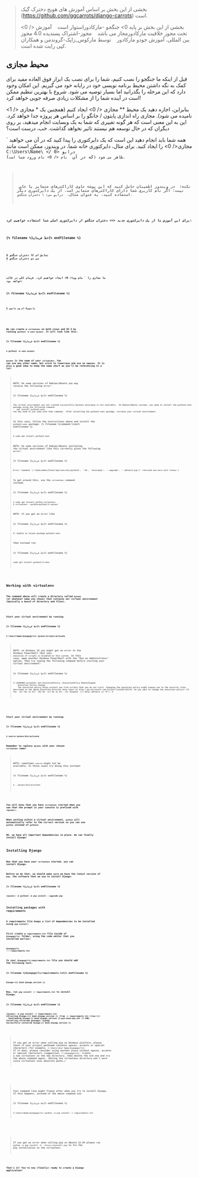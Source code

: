 > بخشی از این بخش بر اساس آموزش های هویج دخترک گیک (https://github.com/ggcarrots/django-carrots) است.
> 
> بخشي از اين بخش بر پايه <d> 0> جنگجو -مارکادوراستوار است    آموزش </ 0> تحت مجوز خلاقیت مارکادورمجاز می باشد    مجوز-اشتراک پسندیده 4.0 مجوز بین المللی. آموزش جودو مارکادور    توسط مارکوس_زاپک-گروندمن و همکاران کپی رایت شده است.

## محیط مجازی

قبل از اینکه ما جنگجو را نصب کنیم، شما را برای نصب یک ابزار فوق العاده مفید برای کمک به نگه داشتن محیط برنامه نویسی خود در رایانه خود می گیریم. این امکان وجود دارد که این مرحله را بگذرانید اما بسیار توصیه می شود. شروع با بهترین تنظیم ممکن است در آینده شما را از مشکلات زیادی صرفه جویی خواهد کرد!

بنابراین، اجازه دهید یک محیط ** مجازی </ 0> ایجاد کنیم (همچنین یک * مجازی </ 1> نامیده می شود). مجازی راه اندازی پایتون / جانگو را بر اساس هر پروژه جدا خواهد کرد. این به این معنی است که هر گونه تغییری که شما به یک وبسایت انجام میدهید، بر روی دیگران که در حال توسعه هم نیستند تاثیر نخواهد گذاشت. خب، درست است؟</p> 

همه شما باید انجام دهید این است که یک دایرکتوری را پیدا کنید که در آن می خواهید ` مجازی</ 0> را ایجاد کنید. برای مثال، دایرکتوری خانه شما. در ویندوز، ممکن است مانند <code> C:\Users\Name\ </ 0> درایو (که در آن <code> نام </ 0> نام ورود شما است) ظاهر می شود.</p>

<blockquote>
  <p><strong> نکته: </ 0> در ویندوز اطمینان حاصل کنید که این پوشه حاوی کاراکترهای متمایز یا خاص نیست؛ اگر نام کاربری شما دارای کاراکترهای متمایز است، از یک دایرکتوری دیگر استفاده کنید، به عنوان مثال، <code> درایو سی: \ دختران جنگجو</ 1>.</p>
</blockquote>

<p>برای این آموزش ما از یک دایرکتوری جدید <>> دختران جنگجو</ 0> از دایرکتوری اصلی شما استفاده خواهیم کرد:</p>

<p>{% filename %}خط فرمان{% endfilename %}</p>

<pre><code>$ نمایش ام کا دختران جنگجو
$ سی دی دختران جنگجو
`</pre> 

ما مجازی را ` مای ون</ 0> ایجاد خواهیم کرد. فرمان کلی در قالب خواهد بود:</p>

<p>{% filename %}خط فرمان{% endfilename %}</p>

<pre><code>$ پایتون3-ام ون مایون
`</pre> <!--sec data-title="Virtual environment: Windows" data-id="virtualenv_installation_windows"
data-collapse=true ces-->

برای ایجاد یک <جدید> مجازی</ 0> جدید، باید دستور دستور را باز کنید و ` پایتون-ام ون مایون</ 0> را اجرا کنید. شبیه این خواهد شد:</p>

<p>{% filename %}خط فرمان{% endfilename %}</p>

<pre><code>C:\Users\Name\djangogirls> python -m venv myvenv
`</pre> 

Where `myvenv` is the name of your `virtualenv`. You can use any other name, but stick to lowercase and use no spaces, accents or special characters. It is also good idea to keep the name short – you'll be referencing it a lot!

<!--endsec-->

<!--sec data-title="Virtual environment: Linux and OS X" data-id="virtualenv_installation_linuxosx"
data-collapse=true ces-->

We can create a `virtualenv` on both Linux and OS X by running `python3 -m venv myvenv`. It will look like this:

{% filename %}خط فرمان{% endfilename %}

    $ python3 -m venv myvenv
    

`myvenv` is the name of your `virtualenv`. You can use any other name, but stick to lowercase and use no spaces. It is also a good idea to keep the name short as you'll be referencing it a lot!

> **NOTE:** On some versions of Debian/Ubuntu you may receive the following error:
> 
> {% filename %}خط فرمان{% endfilename %}
> 
>     The virtual environment was not created successfully because ensurepip is not available.  On Debian/Ubuntu systems, you need to install the python3-venv package using the following command.
>        apt install python3-venv
>     You may need to use sudo with that command.  After installing the python3-venv package, recreate your virtual environment.
>     
> 
> In this case, follow the instructions above and install the `python3-venv` package: {% filename %}command-line{% endfilename %}
> 
>     $ sudo apt install python3-venv
>     
> 
> **NOTE:** On some versions of Debian/Ubuntu initiating the virtual environment like this currently gives the following error:
> 
> {% filename %}خط فرمان{% endfilename %}
> 
>     Error: Command '['/home/eddie/Slask/tmp/venv/bin/python3', '-Im', 'ensurepip', '--upgrade', '--default-pip']' returned non-zero exit status 1
>     
> 
> To get around this, use the `virtualenv` command instead.
> 
> {% filename %}خط فرمان{% endfilename %}
> 
>     $ sudo apt install python-virtualenv
>     $ virtualenv --python=python3.6 myvenv
>     
> 
> **NOTE:** If you get an error like
> 
> {% filename %}خط فرمان{% endfilename %}
> 
>     E: Unable to locate package python3-venv
>     
> 
> then instead run:
> 
> {% filename %}خط فرمان{% endfilename %}
> 
>     sudo apt install python3.6-venv
>     

<!--endsec-->

## Working with virtualenv

The command above will create a directory called `myvenv` (or whatever name you chose) that contains our virtual environment (basically a bunch of directory and files).

<!--sec data-title="Working with virtualenv: Windows" data-id="virtualenv_windows"
data-collapse=true ces-->

Start your virtual environment by running:

{% filename %}خط فرمان{% endfilename %}

    C:\Users\Name\djangogirls> myvenv\Scripts\activate
    

> **NOTE:** on Windows 10 you might get an error in the Windows PowerShell that says `execution of scripts is disabled on this system`. In this case, open another Windows PowerShell with the "Run as Administrator" option. Then try typing the following command before starting your virtual environment:
> 
> {% filename %}خط فرمان{% endfilename %}
> 
>     C:\WINDOWS\system32> Set-ExecutionPolicy -ExecutionPolicy RemoteSigned
>         Execution Policy Change
>         The execution policy helps protect you from scripts that you do not trust. Changing the execution policy might expose you to the security risks described in the about_Execution_Policies help topic at http://go.microsoft.com/fwlink/?LinkID=135170. Do you want to change the execution policy? [Y] Yes  [A] Yes to All  [N] No  [L] No to All  [S] Suspend  [?] Help (default is "N"): A
>     

<!--endsec-->

<!--sec data-title="Working with virtualenv: Linux and OS X" data-id="virtualenv_linuxosx"
data-collapse=true ces-->

Start your virtual environment by running:

{% filename %}خط فرمان{% endfilename %}

    $ source myvenv/bin/activate
    

Remember to replace `myvenv` with your chosen `virtualenv` name!

> **NOTE:** sometimes `source` might not be available. In those cases try doing this instead:
> 
> {% filename %}خط فرمان{% endfilename %}
> 
>     $ . myvenv/bin/activate
>     

<!--endsec-->

You will know that you have `virtualenv` started when you see that the prompt in your console is prefixed with `(myvenv)`.

When working within a virtual environment, `python` will automatically refer to the correct version so you can use `python` instead of `python3`.

OK, we have all important dependencies in place. We can finally install Django!

## Installing Django

Now that you have your `virtualenv` started, you can install Django.

Before we do that, we should make sure we have the latest version of `pip`, the software that we use to install Django:

{% filename %}خط فرمان{% endfilename %}

    (myvenv) ~$ python3 -m pip install --upgrade pip
    

### Installing packages with requirements

A requirements file keeps a list of dependencies to be installed using `pip install`:

First create a `requirements.txt` file inside of `djangogirls/` folder, using the code editor that you installed earlier:

    djangogirls
    └───requirements.txt
    

In your `djangogirls/requirements.txt` file you should add the following text:

{% filename %}djangogirls/requirements.txt{% endfilename %}

    Django~={{ book.django_version }}
    

Now, run `pip install -r requirements.txt` to install Django.

{% filename %}خط فرمان{% endfilename %}

    (myvenv) ~$ pip install -r requirements.txt
    Collecting Django~={{ book.django_version }} (from -r requirements.txt (line 1))
      Downloading Django-{{ book.django_version }}-py3-none-any.whl (7.1MB)
    Installing collected packages: Django
    Successfully installed Django-{{ book.django_version }}
    

<!--sec data-title="Installing Django: Windows" data-id="django_err_windows"
data-collapse=true ces-->

> If you get an error when calling pip on Windows platform, please check if your project pathname contains spaces, accents or special characters (for example, `C:\Users\User Name\djangogirls`). If it does, please consider using another place without spaces, accents or special characters (suggestion: `C:\djangogirls`). Create a new virtualenv in the new directory, then delete the old one and try the above command again. (Moving the virtualenv directory won't work since virtualenv uses absolute paths.)

<!--endsec-->

<!--sec data-title="Installing Django: Windows 8 and Windows 10" data-id="django_err_windows8and10"
data-collapse=true ces-->

> Your command line might freeze after when you try to install Django. If this happens, instead of the above command use:
> 
> {% filename %}خط فرمان{% endfilename %}
> 
>     C:\Users\Name\djangogirls> python -m pip install -r requirements.txt
>     

<!--endsec-->

<!--sec data-title="Installing Django: Linux" data-id="django_err_linux"
data-collapse=true ces-->

> If you get an error when calling pip on Ubuntu 12.04 please run `python -m pip install -U --force-reinstall pip` to fix the pip installation in the virtualenv.

<!--endsec-->

That's it! You're now (finally) ready to create a Django application!